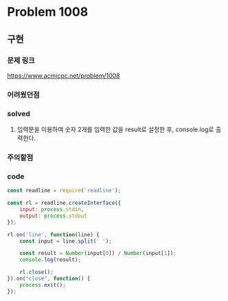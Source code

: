 # Problem 1008

## 구현

### 문제 링크
<https://www.acmicpc.net/problem/1008>

### 어려웠던점

### solved
1. 입력문을 이용하여 숫자 2개를 입력한 값을 result로 설정한 후, console.log로 출력한다.

### 주의할점

### code
```javascript
const readline = require('readline');

const rl = readline.createInterface({
    input: process.stdin,
    output: process.stdout
});

rl.on('line', function(line) {
    const input = line.split(' ');

    const result = Number(input[0]) / Number(input[1]);
    console.log(result);

    rl.close();
}).on("close", function() {
    process.exit();
});